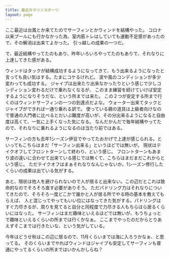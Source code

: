 ```yaml
---
title: 最近のマリンスポーツ
layout: page
---
```

ここ最近は台風とか来てたのでサーフィンとかウィンドを結構やった。
コロナ以来プールにも行かなかった為、室内筋トレはしていても運動不足感があったので、その解消は出来てよかった。
引っ越しの成果の一つだ。

で、最近結構やってたのもあり、昨年いろいろやってたのもありで、それなりに上達してきた感がある。

ウィンドはタックが結構成功するようになってきて、もう出来るようになったと言っても良い気はする。たまにコケるけれど。
波や風のコンディションが多少変わっても成功する。
ジャイブは出来たり出来なかったりという感じで少しコンディション変わるだけで乗れなくなるが、
このまま練習を続けていけば安定するようになりそうだな、という所までは来た。
この２つが安定する所まで行くのはウィンドサーフィンの一つの到達点だよな。
ウォーター出来てタックとジャイブができれば一通り乗れる訳で。
使っている親の道具は上級者向けなので普通の入門者に比べるとだいぶ難度が高いが、その分出来るようになると自由度は高くて、一気に上手くなった気になる。
なんだかんだで毎年結構やってたので、それなりに乗れるようになるのは当たり前ではある。

サーフィンの方も去年1シーズン伊豆でやってたおかげで上達が感じられる。といってもこちらはまだ「サーフィン出来る」というほどでは無いが。
現状はテイクオフしてフロントターンして終わり、という感じ。
フロントターンもあまり波の違いに合わせて出来ている感じでは無くて、こちらはまだまだこれからという感じ。
ただテイクオフはまぁそれなりなんじゃないか。1シーズン修行したくらいの成果は出ている気がする。

あと、現状は他人を避けられないので人が居ると出来ない。この辺だとこれは致命的なのでそろそろ直す必要がありそう。
ただパドリング力はそれなりについてきたので、そろそろ一度どこかで誰かと人が居る所でやる時の基本を教えてもらえば、
人と混じってやってもいい位にはなってきた気がする。パドリングはすぐ力尽きるが、周りを見てると自分と同程度で力尽きる人もちらほら居るくらいにはなった。
サーフィンはまだ趣味といえるほどでは無いが、もうちょっとで趣味といえるくらいの所までは行くかなぁ。
ここまでやったのだからとりあえずそこまでは行きたいな、という気がしている。

今年はどうせ秋はこの辺に居るので、11月くらいまでは海に入ろうかなぁ、と思ってる。
そのくらいまでやればウィンドはジャイブも安定してサーフィンも普通にやってるくらいの所まではいかんかしらね？